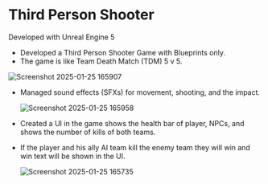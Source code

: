# Third Person Shooter 

Developed with Unreal Engine 5 

-  Developed a Third Person Shooter Game with Blueprints only. 
- The game is like Team Death Match (TDM) 5 v 5.

![Screenshot 2025-01-25 165907](https://github.com/user-attachments/assets/61c69083-0d7e-4357-a449-e2e8e4319fd7)

- Managed sound effects (SFXs) for movement, shooting, and the impact.

  ![Screenshot 2025-01-25 165958](https://github.com/user-attachments/assets/bbec212e-2339-4190-bfd6-345e0308ec6c)

- Created a UI in the game shows the health bar of player, NPCs, and shows the number of kills of both teams.  

- If the player and his ally AI team kill the enemy team they will win and win text will be shown in the UI.

  ![Screenshot 2025-01-25 165735](https://github.com/user-attachments/assets/5a204662-567a-4fd4-975d-215a4b645632)
